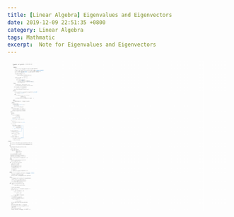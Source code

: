 ```yaml
---
title: [Linear Algebra] Eigenvalues and Eigenvectors
date: 2019-12-09 22:51:35 +0800
category: Linear Algebra
tags: Mathmatic
excerpt:  Note for Eigenvalues and Eigenvectors
---
```




<img src="\assets\img\2019\特征向量和特征值.png" alt="特征向量和特征值" style="zoom:1000%;" />

